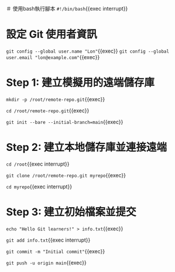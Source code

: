＃ 使用bash執行腳本
`#!/bin/bash`{{exec interrupt}}

# 設定 Git 使用者資訊
`git config --global user.name "Lon"`{{exec}}
`git config --global user.email "lon@example.com"`{{exec}}

# Step 1: 建立模擬用的遠端儲存庫
`mkdir -p /root/remote-repo.git`{{exec}}

`cd /root/remote-repo.git`{{exec}}

`git init --bare --initial-branch=main`{{exec}}

# Step 2: 建立本地儲存庫並連接遠端
`cd /root`{{exec interrupt}}

`git clone /root/remote-repo.git myrepo`{{exec}}

`cd myrepo`{{exec interrupt}}

# Step 3: 建立初始檔案並提交
`echo "Hello Git learners!" > info.txt`{{exec}}

`git add info.txt`{{exec interrupt}}

`git commit -m "Initial commit"`{{exec}}

`git push -u origin main`{{exec}}

